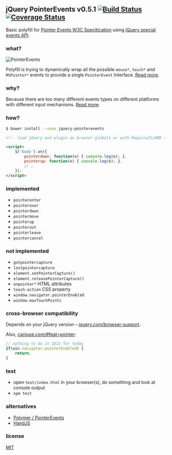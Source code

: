 ## jQuery PointerEvents v0.5.1 [![Build Status](https://secure.travis-ci.org/deepsweet/jquery-pointerevents.png)](https://travis-ci.org/deepsweet/jquery-pointerevents) [![Coverage Status](https://coveralls.io/repos/deepsweet/jquery-pointerevents/badge.png?branch=master)](https://coveralls.io/r/deepsweet/jquery-pointerevents?branch=master)

Basic polyfill for [Pointer Events W3C Specitication](https://dvcs.w3.org/hg/pointerevents/raw-file/tip/pointerEvents.html) using [jQuery special events API](http://www.benalman.com/news/2010/03/jquery-special-events/).

### what?

![PointerEvents](http://funkyimg.com/i/DWrJ.png)

Polyfill is trying to dynamically wrap all the possible `mouse*`, `touch*` and `MSPointer*` events to provide a single `PointerEvent` Interface. [Read more](https://dvcs.w3.org/hg/pointerevents/raw-file/tip/pointerEvents.html#intro).

### why?

Because there are too many different events types on different platforms with different input mechanisms. [Read more](http://docs.webplatform.org/wiki/concepts/Pointer_Events#Why_Pointer_Events).

### how?

```sh
$ bower install --save jquery-pointerevents
```

```html
<!-- load jQuery and plugin as browser globals or with RequireJS/AMD -->

<script>
    $('body').on({
        pointerdown: function(e) { console.log(e); },
        pointerup: function(e) { console.log(e); },
        // …
    });
</script>
```

### implemented

* `pointerenter`
* `pointerover`
* `pointerdown`
* `pointermove`
* `pointerup`
* `pointerout`
* `pointerleave`
* `pointercancel`

### not implemented

* `gotpointercapture`
* `lostpointercapture`
* `element.setPointerCapture()`
* `element.releasePointerCapture()`
* `onpointer*` HTML attributes
* `touch-action` CSS property
* `window.navigator.pointerEnabled`
* `window.maxTouchPoints`

### cross-browser compatibility

Depends on your jQuery version – [jquery.com/browser-support](http://jquery.com/browser-support/).

Also, [caniuse.com/#feat=pointer](http://caniuse.com/#feat=pointer):

```javascript
// nothing to do in IE11 for today
if(win.navigator.pointerEnabled) {
    return;
}
```

### test

* open `test/index.html` in your browser(s), do something and look at console output
* `npm test`

### alternatives

* [Polymer / PointerEvents](https://github.com/Polymer/PointerEvents)
* [HandJS](https://handjs.codeplex.com/)

### license

[MIT](https://github.com/deepsweet/jquery-pointerevents/blob/master/LICENSE)
